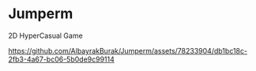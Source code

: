 # Jumperm
2D HyperCasual Game


https://github.com/AlbayrakBurak/Jumperm/assets/78233904/db1bc18c-2fb3-4a67-bc06-5b0de9c99114

